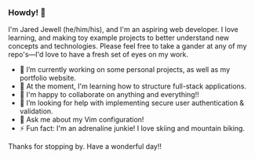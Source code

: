 ### Howdy! 🤠

I'm Jared Jewell (he/him/his), and I'm an aspiring web developer. I love learning, and making toy example projects to better understand new concepts and technologies. Please feel free to take a gander at any of my repo's—I'd love to have a fresh set of eyes on my work.

- 🔭 I’m currently working on some personal projects, as well as my portfolio website.
- 🌱 At the moment, I'm learning how to structure full-stack applications.
- 👯 I'm happy to collaborate on anything and everything!!
- 🤔 I’m looking for help with implementing secure user authentication & validation.
- 💬 Ask me about my Vim configuration!
- ⚡ Fun fact: I'm an adrenaline junkie! I love skiing and mountain biking.

Thanks for stopping by. Have a wonderful day!!
